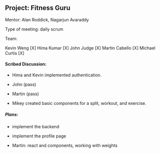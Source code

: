 
## Project: Fitness Guru

Mentor: Alan Roddick, Nagarjun Avaraddy

Type of meeting: daily scrum

Team:

Kevin Weng          [X]
Hima Kumar          [X]
John Judge          [X]
Martin Cabello      [X]
Michael Curtis      [X]

#### Scribed Discussion:

* Hima and Kevin implemented authentication.

* John (pass)

* Martin (pass)

* Mikey created basic components for a split, workout, and exercise.

##### Plans:

* implement the backend

* implement the profile page

* Martin: react and components, working with weights

